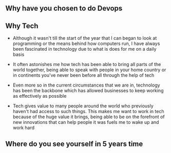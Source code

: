 

## Why have you chosen to do Devops

## Why Tech

- Although it wasn't till the start of the year that I can began to look at programming or the means behind how computers run, I have always been fascinated in technology due to what is does for me on a daily basis

- It often astonishes me how tech has been able to bring all parts of the world together, being able to speak with people in your home country or in continents you've never been before all through the help of tech

- Even more so in the current circumstances that we are in, technology has been the backbone which has allowed businesses to keep working as effectively as possible

- Tech gives value to many people around the world who previously haven't had access to such things. This makes me want to work in tech because of the huge value it brings, being able to be on the forefront of new innovations that can help people it was fuels me to wake up and work hard

## Where do you see yourself in 5 years time

##
